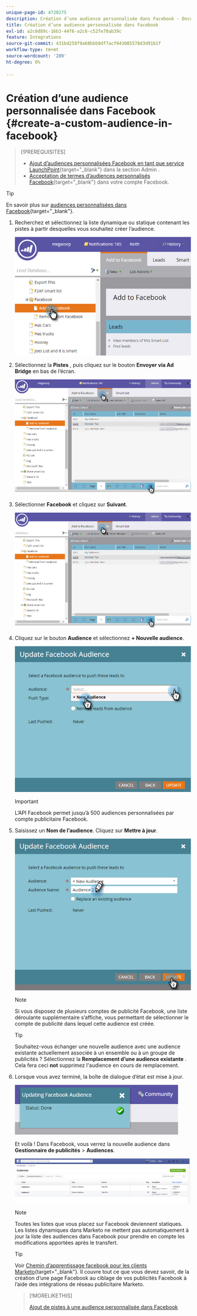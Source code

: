 ```yaml
---
unique-page-id: 4720275
description: Création d’une audience personnalisée dans Facebook - Documents Marketo - Documentation du produit
title: Création d’une audience personnalisée dans Facebook
exl-id: a2c8d89c-16b3-44f6-a2c6-c52fe78ab39c
feature: Integrations
source-git-commit: 431bd258f9a68bbb9df7acf043085578d3d91b1f
workflow-type: tm+mt
source-wordcount: '289'
ht-degree: 0%

---
```


# Création d’une audience personnalisée dans Facebook {#create-a-custom-audience-in-facebook}

>[!PREREQUISITES]
>
>* [Ajout d’audiences personnalisées Facebook en tant que service LaunchPoint](/help/marketo/product-docs/demand-generation/ad-network-integrations/add-facebook-custom-audiences-as-a-launchpoint-service.md){target="_blank"} dans la section Admin .
>* [Acceptation de termes d’audiences personnalisés Facebook](https://www.facebook.com/ads/manage/customaudiences/tos.php){target="_blank"} dans votre compte Facebook.

>[!TIP]
>
>En savoir plus sur [audiences personnalisées dans Facebook](https://www.facebook.com/help/341425252616329){target="_blank"}.

1. Recherchez et sélectionnez la liste dynamique ou statique contenant les pistes à partir desquelles vous souhaitez créer l’audience.

   ![](assets/create-a-custom-audience-in-facebook-1.png)

1. Sélectionnez la **Pistes** , puis cliquez sur le bouton **Envoyer via Ad Bridge** en bas de l’écran.

   ![](assets/create-a-custom-audience-in-facebook-2.png)

1. Sélectionner **Facebook** et cliquez sur **Suivant**.

   ![](assets/create-a-custom-audience-in-facebook-3.png)

1. Cliquez sur le bouton **Audience** et sélectionnez **+ Nouvelle audience**.

   ![](assets/create-a-custom-audience-in-facebook-4.png)

   >[!IMPORTANT]
   >
   >L’API Facebook permet jusqu’à 500 audiences personnalisées par compte publicitaire Facebook.

1. Saisissez un **Nom de l’audience**. Cliquez sur **Mettre à jour**.

   ![](assets/create-a-custom-audience-in-facebook-5.png)

   >[!NOTE]
   >
   >Si vous disposez de plusieurs comptes de publicité Facebook, une liste déroulante supplémentaire s’affiche, vous permettant de sélectionner le compte de publicité dans lequel cette audience est créée.

   >[!TIP]
   >
   >Souhaitez-vous échanger une nouvelle audience avec une audience existante actuellement associée à un ensemble ou à un groupe de publicités ? Sélectionnez la **Remplacement d’une audience existante** . Cela fera ceci **not** supprimez l&#39;audience en cours de remplacement.

1. Lorsque vous avez terminé, la boîte de dialogue d’état est mise à jour.

   ![](assets/create-a-custom-audience-in-facebook-6.png)

   Et voilà ! Dans Facebook, vous verrez la nouvelle audience dans **Gestionnaire de publicités** > **Audiences**.

   ![](assets/create-a-custom-audience-in-facebook-7.png)

   >[!NOTE]
   >
   >Toutes les listes que vous placez sur Facebook deviennent statiques. Les listes dynamiques dans Marketo ne mettent pas automatiquement à jour la liste des audiences dans Facebook pour prendre en compte les modifications apportées après le transfert.

   >[!TIP]
   >
   >Voir [Chemin d’apprentissage facebook pour les clients Marketo](https://facebook.exceedlms.com/student/enrollments/create_enrollment_from_token/BF9TqSaCvM73PP4ScjhCm4fi){target="_blank"}. Il couvre tout ce que vous devez savoir, de la création d’une page Facebook au ciblage de vos publicités Facebook à l’aide des intégrations de réseau publicitaire Marketo.

   >[!MORELIKETHIS]
   >
   >[Ajout de pistes à une audience personnalisée dans Facebook](/help/marketo/product-docs/demand-generation/facebook/add-leads-to-a-custom-audience-in-facebook.md)
